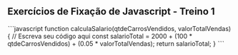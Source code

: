 ## Exercícios de Fixação de Javascript - Treino 1

ˋˋˋjavascript
function calculaSalario(qtdeCarrosVendidos, valorTotalVendas) {
 // Escreva seu código aqui
  const salarioTotal = 2000 + (100 * qtdeCarrosVendidos) + (0.05 * valorTotalVendas);
  return salarioTotal;
}
ˋˋˋ